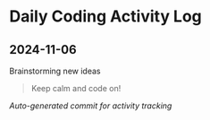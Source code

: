 # Daily Coding Activity Log

## 2024-11-06

Brainstorming new ideas

> Keep calm and code on!

*Auto-generated commit for activity tracking*
